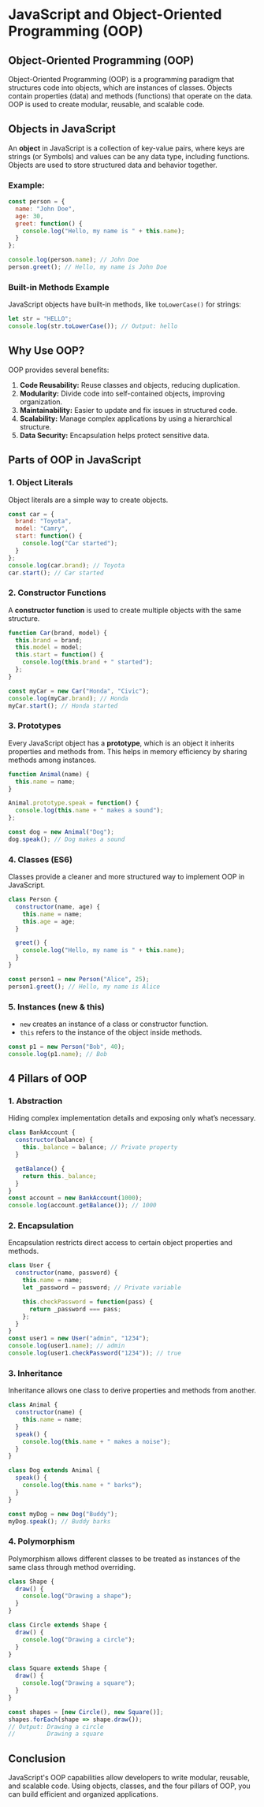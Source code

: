 # JavaScript and Object-Oriented Programming (OOP)

## Object-Oriented Programming (OOP)
Object-Oriented Programming (OOP) is a programming paradigm that structures code into objects, which are instances of classes. Objects contain properties (data) and methods (functions) that operate on the data. OOP is used to create modular, reusable, and scalable code.

## Objects in JavaScript
An **object** in JavaScript is a collection of key-value pairs, where keys are strings (or Symbols) and values can be any data type, including functions. Objects are used to store structured data and behavior together.

### Example:
```javascript
const person = {
  name: "John Doe",
  age: 30,
  greet: function() {
    console.log("Hello, my name is " + this.name);
  }
};

console.log(person.name); // John Doe
person.greet(); // Hello, my name is John Doe
```

### Built-in Methods Example
JavaScript objects have built-in methods, like `toLowerCase()` for strings:
```javascript
let str = "HELLO";
console.log(str.toLowerCase()); // Output: hello
```

## Why Use OOP?
OOP provides several benefits:
1. **Code Reusability:** Reuse classes and objects, reducing duplication.
2. **Modularity:** Divide code into self-contained objects, improving organization.
3. **Maintainability:** Easier to update and fix issues in structured code.
4. **Scalability:** Manage complex applications by using a hierarchical structure.
5. **Data Security:** Encapsulation helps protect sensitive data.

## Parts of OOP in JavaScript
### 1. Object Literals
Object literals are a simple way to create objects.
```javascript
const car = {
  brand: "Toyota",
  model: "Camry",
  start: function() {
    console.log("Car started");
  }
};
console.log(car.brand); // Toyota
car.start(); // Car started
```

### 2. Constructor Functions
A **constructor function** is used to create multiple objects with the same structure.
```javascript
function Car(brand, model) {
  this.brand = brand;
  this.model = model;
  this.start = function() {
    console.log(this.brand + " started");
  };
}

const myCar = new Car("Honda", "Civic");
console.log(myCar.brand); // Honda
myCar.start(); // Honda started
```

### 3. Prototypes
Every JavaScript object has a **prototype**, which is an object it inherits properties and methods from. This helps in memory efficiency by sharing methods among instances.
```javascript
function Animal(name) {
  this.name = name;
}

Animal.prototype.speak = function() {
  console.log(this.name + " makes a sound");
};

const dog = new Animal("Dog");
dog.speak(); // Dog makes a sound
```

### 4. Classes (ES6)
Classes provide a cleaner and more structured way to implement OOP in JavaScript.
```javascript
class Person {
  constructor(name, age) {
    this.name = name;
    this.age = age;
  }

  greet() {
    console.log("Hello, my name is " + this.name);
  }
}

const person1 = new Person("Alice", 25);
person1.greet(); // Hello, my name is Alice
```

### 5. Instances (new & this)
- `new` creates an instance of a class or constructor function.
- `this` refers to the instance of the object inside methods.
```javascript
const p1 = new Person("Bob", 40);
console.log(p1.name); // Bob
```

## 4 Pillars of OOP

### 1. Abstraction
Hiding complex implementation details and exposing only what’s necessary.
```javascript
class BankAccount {
  constructor(balance) {
    this._balance = balance; // Private property
  }

  getBalance() {
    return this._balance;
  }
}
const account = new BankAccount(1000);
console.log(account.getBalance()); // 1000
```

### 2. Encapsulation
Encapsulation restricts direct access to certain object properties and methods.
```javascript
class User {
  constructor(name, password) {
    this.name = name;
    let _password = password; // Private variable

    this.checkPassword = function(pass) {
      return _password === pass;
    };
  }
}
const user1 = new User("admin", "1234");
console.log(user1.name); // admin
console.log(user1.checkPassword("1234")); // true
```

### 3. Inheritance
Inheritance allows one class to derive properties and methods from another.
```javascript
class Animal {
  constructor(name) {
    this.name = name;
  }
  speak() {
    console.log(this.name + " makes a noise");
  }
}

class Dog extends Animal {
  speak() {
    console.log(this.name + " barks");
  }
}

const myDog = new Dog("Buddy");
myDog.speak(); // Buddy barks
```

### 4. Polymorphism
Polymorphism allows different classes to be treated as instances of the same class through method overriding.
```javascript
class Shape {
  draw() {
    console.log("Drawing a shape");
  }
}

class Circle extends Shape {
  draw() {
    console.log("Drawing a circle");
  }
}

class Square extends Shape {
  draw() {
    console.log("Drawing a square");
  }
}

const shapes = [new Circle(), new Square()];
shapes.forEach(shape => shape.draw());
// Output: Drawing a circle
//         Drawing a square
```

## Conclusion
JavaScript's OOP capabilities allow developers to write modular, reusable, and scalable code. Using objects, classes, and the four pillars of OOP, you can build efficient and organized applications.
